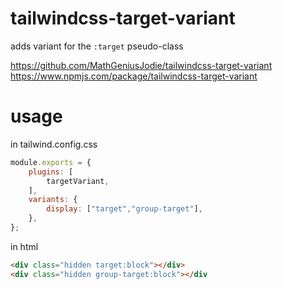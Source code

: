 # tailwindcss-target-variant

adds variant for the `:target` pseudo-class

https://github.com/MathGeniusJodie/tailwindcss-target-variant
https://www.npmjs.com/package/tailwindcss-target-variant

# usage

in tailwind.config.css

```js
module.exports = {
	plugins: [
		targetVariant,
	],
	variants: {
		display: ["target","group-target"],
	},
};
```

in html

```html
<div class="hidden target:block"></div>
<div class="hidden group-target:block"></div
```
